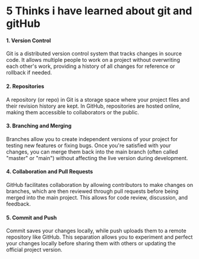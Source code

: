 # 5 Thinks i have learned about git and gitHub

#### 1. Version Control

Git is a distributed version control system that tracks changes in source code. It allows multiple people to work on a project without overwriting each other's work, providing a history of all changes for reference or rollback if needed.

#### 2. Repositories

A repository (or repo) in Git is a storage space where your project files and their revision history are kept. In GitHub, repositories are hosted online, making them accessible to collaborators or the public.

#### 3. Branching and Merging

Branches allow you to create independent versions of your project for testing new features or fixing bugs. Once you're satisfied with your changes, you can merge them back into the main branch (often called "master" or "main") without affecting the live version during development.

#### 4. Collaboration and Pull Requests

GitHub facilitates collaboration by allowing contributors to make changes on branches, which are then reviewed through pull requests before being merged into the main project. This allows for code review, discussion, and feedback.

#### 5. Commit and Push

Commit saves your changes locally, while push uploads them to a remote repository like GitHub. This separation allows you to experiment and perfect your changes locally before sharing them with others or updating the official project version.
